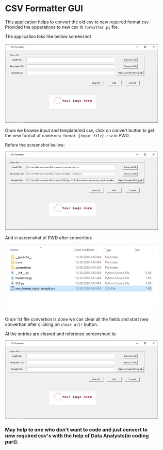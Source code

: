 # CSV Formatter GUI
This application helps to convert the old csv to new required format csv. Provided the opperations to new csv in `formatter.py` file.

The application loks like bellow screenshot <br>
<br>
 <img src="./src/screenshots/screenshot-1.png">
 
Once we browse input and template/old csv, click on convert button to get the new format of name `new_format_{imput file}.csv` in PWD.

Refere the screenshot bellow:

 <img src="./src/screenshots/screenshot-2.png">

And in screenshot of PWD after convertion:

 <img src="./src/screenshots/screenshot-3.png">

Once 1st file convertion is done we can clear all the fields and start new convertion after clicking on `clear all!` button.

Al the entries are cleared and reference screenshoot is:

 <img src="./src/screenshots/screenshot-1.png">

### May help to one who don't want to code and just convert to new required csv's with the help of Data Analysts(in coding part). 

